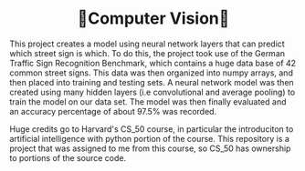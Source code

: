 <h1 align="center">🚗Computer Vision🚗</h1>

This project creates a model using neural network layers that can predict which street sign is which. To do this, the project took use of the German Traffic Sign Recognition Benchmark, which contains a huge data base of 42 common street signs. This data was then organized into numpy arrays, and then placed into training and testing sets. A neural network model was then created using many hidden layers (i.e convolutional and average pooling) to train the model on our data set. The model was then finally evaluated and an accuracy percentage of about 97.5% was recorded.

Huge credits go to Harvard's CS_50 course, in particular the introduciton to artificial intelligence with python portion of the course. This repository is a project that was assigned to me from this course, so CS_50 has ownership to portions of the source code.  
